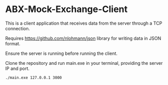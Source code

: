 # ABX-Mock-Exchange-Client

This is a client application that receives data from the server through a TCP connection.

Requires https://github.com/nlohmann/json library for writing data in JSON format.

Ensure the server is running before running the client.

Clone the repository and run main.exe in your terminal, providing the server IP and port.
```
./main.exe 127.0.0.1 3000
```
